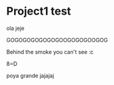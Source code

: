# Project1 test
 ola
 jeje


 GOGOGOGOGOGOGOOGOGOGOOGOG

Behind the smoke you can't see :c

 8=D

 poya grande jajajaj

